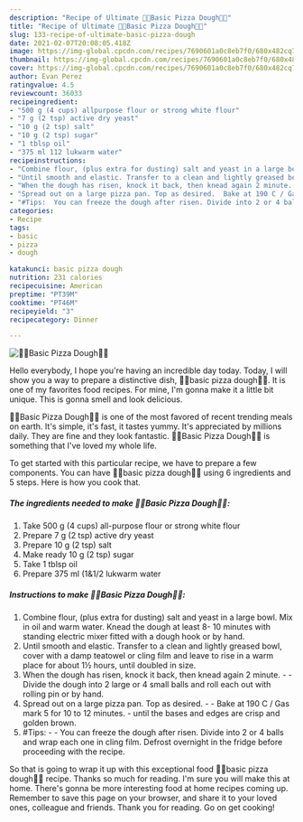 ```yaml
---
description: "Recipe of Ultimate 🍕🍟Basic Pizza Dough🍟🍕"
title: "Recipe of Ultimate 🍕🍟Basic Pizza Dough🍟🍕"
slug: 133-recipe-of-ultimate-basic-pizza-dough
date: 2021-02-07T20:08:05.418Z
image: https://img-global.cpcdn.com/recipes/7690601a0c8eb7f0/680x482cq70/🍕🍟basic-pizza-dough🍟🍕-recipe-main-photo.jpg
thumbnail: https://img-global.cpcdn.com/recipes/7690601a0c8eb7f0/680x482cq70/🍕🍟basic-pizza-dough🍟🍕-recipe-main-photo.jpg
cover: https://img-global.cpcdn.com/recipes/7690601a0c8eb7f0/680x482cq70/🍕🍟basic-pizza-dough🍟🍕-recipe-main-photo.jpg
author: Evan Perez
ratingvalue: 4.5
reviewcount: 36033
recipeingredient:
- "500 g (4 cups) allpurpose flour or strong white flour"
- "7 g (2 tsp) active dry yeast"
- "10 g (2 tsp) salt"
- "10 g (2 tsp) sugar"
- "1 tblsp oil"
- "375 ml 112 lukwarm water"
recipeinstructions:
- "Combine flour, (plus extra for dusting) salt and yeast in a large bowl. Mix in oil and warm water. Knead the dough at least 8- 10 minutes with standing electric mixer fitted with a dough hook or by hand."
- "Until smooth and elastic. Transfer to a clean and lightly greased bowl, cover with a damp teatowel or cling film and leave to rise in a warm place for about 1½ hours, until doubled in size."
- "When the dough has risen, knock it back, then knead again 2 minute.  Divide the dough into 2 large or 4 small balls and roll each out with rolling pin or by hand."
- "Spread out on a large pizza pan. Top as desired.  Bake at 190 C / Gas mark 5 for 10 to 12 minutes. until the bases and edges are crisp and golden brown."
- "#Tips:  You can freeze the dough after risen. Divide into 2 or 4 balls and wrap each one in cling film. Defrost overnight in the fridge before proceeding with the recipe."
categories:
- Recipe
tags:
- basic
- pizza
- dough

katakunci: basic pizza dough 
nutrition: 231 calories
recipecuisine: American
preptime: "PT39M"
cooktime: "PT46M"
recipeyield: "3"
recipecategory: Dinner

---
```



![🍕🍟Basic Pizza Dough🍟🍕](https://img-global.cpcdn.com/recipes/7690601a0c8eb7f0/680x482cq70/🍕🍟basic-pizza-dough🍟🍕-recipe-main-photo.jpg)

Hello everybody, I hope you're having an incredible day today. Today, I will show you a way to prepare a distinctive dish, 🍕🍟basic pizza dough🍟🍕. It is one of my favorites food recipes. For mine, I'm gonna make it a little bit unique. This is gonna smell and look delicious.



🍕🍟Basic Pizza Dough🍟🍕 is one of the most favored of recent trending meals on earth. It's simple, it's fast, it tastes yummy. It's appreciated by millions daily. They are fine and they look fantastic. 🍕🍟Basic Pizza Dough🍟🍕 is something that I've loved my whole life.


To get started with this particular recipe, we have to prepare a few components. You can have 🍕🍟basic pizza dough🍟🍕 using 6 ingredients and 5 steps. Here is how you cook that.

<!--inarticleads1-->

##### The ingredients needed to make 🍕🍟Basic Pizza Dough🍟🍕:

1. Take 500 g (4 cups) all-purpose flour or strong white flour
1. Prepare 7 g (2 tsp) active dry yeast
1. Prepare 10 g (2 tsp) salt
1. Make ready 10 g (2 tsp) sugar
1. Take 1 tblsp oil
1. Prepare 375 ml (1&amp;1/2 lukwarm water




<!--inarticleads2-->

##### Instructions to make 🍕🍟Basic Pizza Dough🍟🍕:

1. Combine flour, (plus extra for dusting) salt and yeast in a large bowl. Mix in oil and warm water. Knead the dough at least 8- 10 minutes with standing electric mixer fitted with a dough hook or by hand.
1. Until smooth and elastic. Transfer to a clean and lightly greased bowl, cover with a damp teatowel or cling film and leave to rise in a warm place for about 1½ hours, until doubled in size.
1. When the dough has risen, knock it back, then knead again 2 minute. -  - Divide the dough into 2 large or 4 small balls and roll each out with rolling pin or by hand.
1. Spread out on a large pizza pan. Top as desired. -  - Bake at 190 C / Gas mark 5 for 10 to 12 minutes. - until the bases and edges are crisp and golden brown.
1. #Tips: -  - You can freeze the dough after risen. Divide into 2 or 4 balls and wrap each one in cling film. Defrost overnight in the fridge before proceeding with the recipe.




So that is going to wrap it up with this exceptional food 🍕🍟basic pizza dough🍟🍕 recipe. Thanks so much for reading. I'm sure you will make this at home. There's gonna be more interesting food at home recipes coming up. Remember to save this page on your browser, and share it to your loved ones, colleague and friends. Thank you for reading. Go on get cooking!
